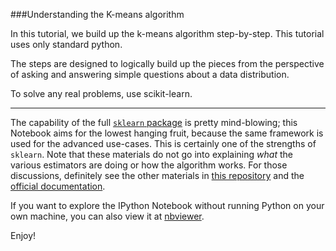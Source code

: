 ###Understanding the K-means algorithm

In this tutorial, we build up the k-means algorithm step-by-step. This tutorial uses only standard python.

The steps are designed to logically build up the pieces from the perspective of asking and answering simple questions about a data distribution.

To solve any real problems, use scikit-learn.

-----

The capability of the full [``sklearn`` package](http://scikit-learn.org/stable/index.html) is pretty mind-blowing; this Notebook aims for the lowest hanging fruit, because the same framework is used for the advanced use-cases. This is certainly one of the strengths of ``sklearn``. Note that these materials do not go into explaining *what* the various estimators are doing or how the algorithm works. For those discussions, definitely see the other materials in [this repository](https://github.com/DrSkippy27/Data-Science-45min-Intros) and the [official documentation](http://scikit-learn.org/stable/documentation.html).

If you want to explore the IPython Notebook without running Python on your own machine, you can also view it at [nbviewer](http://nbviewer.ipython.org/github/DrSkippy27/Data-Science-45min-Intros/blob/master/sklearn-101/sklearn-101.ipynb).

Enjoy! 
